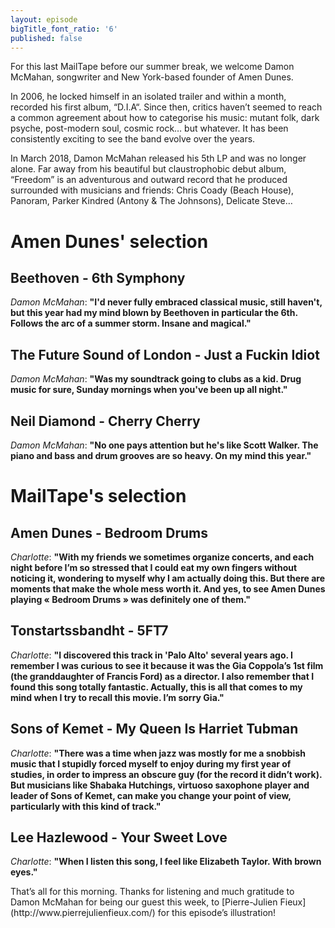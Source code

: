 ```yaml
---
layout: episode
bigTitle_font_ratio: '6'
published: false
---
```

<p id="introduction">For this last MailTape before our summer break, we welcome Damon McMahan, songwriter and New York-based founder of Amen Dunes.</p>
<p>In 2006, he locked himself in an isolated trailer and within a month, recorded his first album, “D.I.A“. Since then, critics haven’t seemed to reach a common agreement about how to categorise his music: mutant folk, dark psyche, post-modern soul, cosmic rock… but whatever. It has been consistently exciting to see the band evolve over the years.</p>
<p>In March 2018, Damon McMahan released his 5th LP and was no longer alone. Far away from his beautiful but claustrophobic debut album, “Freedom” is an adventurous and outward record that he produced surrounded with musicians and friends: Chris Coady (Beach House), Panoram, Parker Kindred (Antony & The Johnsons), Delicate Steve…</p>


# Amen Dunes' selection

## Beethoven - 6th Symphony
_Damon McMahan_: **"**I'd never fully embraced classical music, still haven't, but this year had my mind blown by Beethoven in particular the 6th. Follows the arc of a summer storm. Insane and magical.**"**

## The Future Sound of London - Just a Fuckin Idiot
_Damon McMahan_: **"**Was my soundtrack going to clubs as a kid. Drug music for sure, Sunday mornings when you've been up all night.**"**

## Neil Diamond - Cherry Cherry
_Damon McMahan_: **"**No one pays attention but he's like Scott Walker. The piano and bass and drum grooves are so heavy. On my mind this year.**"**


# MailTape's selection

## Amen Dunes - Bedroom Drums
_Charlotte_: **"**With my friends we sometimes organize concerts, and each night before I’m so stressed that I could eat my own fingers without noticing it, wondering to myself why I am actually doing this. But there are moments that make the whole mess worth it. And yes, to see Amen Dunes playing « Bedroom Drums » was definitely one of them.**"**

## Tonstartssbandht - 5FT7
_Charlotte_: **"**I discovered this track in 'Palo Alto' several years ago. I remember I was curious to see it because it was the Gia Coppola’s 1st film (the granddaughter of Francis Ford) as a director. I also remember that I found this song totally fantastic. Actually, this is all that comes to my mind when I try to recall this movie. I’m sorry Gia.**"**

## Sons of Kemet - My Queen Is Harriet Tubman
_Charlotte_: **"**There was a time when jazz was mostly for me a snobbish music that I stupidly forced myself to enjoy during my first year of studies, in order to impress an obscure guy (for the record it didn’t work). But musicians like Shabaka Hutchings, virtuoso saxophone player and leader of Sons of Kemet, can make you change your point of view, particularly with this kind of track.**"**

## Lee Hazlewood - Your Sweet Love
_Charlotte_: **"**When I listen this song, I feel like Elizabeth Taylor. With brown eyes.**"**

<p id="outroduction">That’s all for this morning. Thanks for listening and much gratitude to Damon McMahan for being our guest this week, to [Pierre-Julien Fieux](http://www.pierrejulienfieux.com/) for this episode’s illustration!</p>
